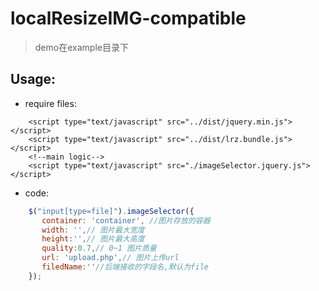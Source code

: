 # localResizeIMG-compatible
> demo在example目录下
## Usage:

* require files:
```
    <script type="text/javascript" src="../dist/jquery.min.js"></script>
    <script type="text/javascript" src="../dist/lrz.bundle.js"></script>
    <!--main logic-->
    <script type="text/javascript" src="./imageSelector.jquery.js"></script>
```
* code:
```javascript
    $("input[type=file]").imageSelector({
       container: 'container', //图片存放的容器
       width: '',// 图片最大宽度
       height:'',// 图片最大高度
       quality:0.7,// 0~1 图片质量
       url: 'upload.php',// 图片上传url
       filedName:''//后端接收的字段名,默认为file
    });
```

